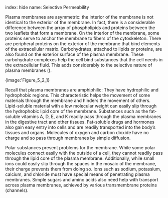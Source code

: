 index: hide
name: Selective Permeability

Plasma membranes are asymmetric: the interior of the membrane is not identical to the exterior of the membrane. In fact, there is a considerable difference between the array of phospholipids and proteins between the two leaflets that form a membrane. On the interior of the membrane, some proteins serve to anchor the membrane to fibers of the cytoskeleton. There are peripheral proteins on the exterior of the membrane that bind elements of the extracellular matrix. Carbohydrates, attached to lipids or proteins, are also found on the exterior surface of the plasma membrane. These carbohydrate complexes help the cell bind substances that the cell needs in the extracellular fluid. This adds considerably to the selective nature of plasma membranes ().


{image:'Figure_5_2_1}
        

Recall that plasma membranes are amphiphilic: They have hydrophilic and hydrophobic regions. This characteristic helps the movement of some materials through the membrane and hinders the movement of others. Lipid-soluble material with a low molecular weight can easily slip through the hydrophobic lipid core of the membrane. Substances such as the fat-soluble vitamins A, D, E, and K readily pass through the plasma membranes in the digestive tract and other tissues. Fat-soluble drugs and hormones also gain easy entry into cells and are readily transported into the body’s tissues and organs. Molecules of oxygen and carbon dioxide have no charge and so pass through membranes by simple diffusion.

Polar substances present problems for the membrane. While some polar molecules connect easily with the outside of a cell, they cannot readily pass through the lipid core of the plasma membrane. Additionally, while small ions could easily slip through the spaces in the mosaic of the membrane, their charge prevents them from doing so. Ions such as sodium, potassium, calcium, and chloride must have special means of penetrating plasma membranes. Simple sugars and amino acids also need help with transport across plasma membranes, achieved by various transmembrane proteins (channels).
